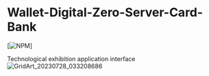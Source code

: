 # Wallet-Digital-Zero-Server-Card-Bank
[![NPM](https://img.shields.io/npm/l/react)]

Technological exhibition application interface
![GridArt_20230728_033208686](https://github.com/GledsonBastos/Wallet-Digital-Zero-Server-Card-Bank/assets/62495617/4f8e39ee-66a8-41bd-a2b3-7fb55b698888)
